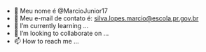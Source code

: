 - 👋 Meu nome é @MarcioJunior17
- 👀 Meu e-mail de contato é: silva.lopes.marcio@escola.pr.gov.br
- 🌱 I’m currently learning ...
- 💞️ I’m looking to collaborate on ...
- 📫 How to reach me ...

<!---
MarcioJunior17/MarcioJunior17 is a ✨ special ✨ repository because its `README.md` (this file) appears on your GitHub profile.
You can click the Preview link to take a look at your changes.
--->
